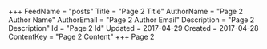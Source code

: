 +++
FeedName = "posts"
Title = "Page 2 Title"
AuthorName = "Page 2 Author Name"
AuthorEmail = "Page 2 Author Email"
Description = "Page 2 Description"
Id = "Page 2 Id"
Updated = 2017-04-29
Created = 2017-04-28
ContentKey = "Page 2 Content"
+++
Page 2
